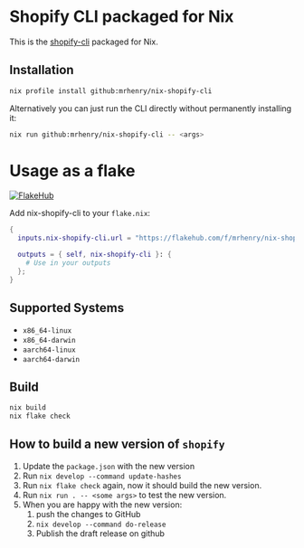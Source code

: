# Shopify CLI packaged for Nix

This is the [shopify-cli](https://github.com/Shopify/cli) packaged for Nix.

## Installation

```sh
nix profile install github:mrhenry/nix-shopify-cli
```

Alternatively you can just run the CLI directly without permanently installing it:

```sh
nix run github:mrhenry/nix-shopify-cli -- <args>
```

# Usage as a flake

[![FlakeHub](https://img.shields.io/endpoint?url=https://flakehub.com/f/mrhenry/nix-shopify-cli/badge)](https://flakehub.com/flake/mrhenry/nix-shopify-cli)

Add nix-shopify-cli to your `flake.nix`:

```nix
{
  inputs.nix-shopify-cli.url = "https://flakehub.com/f/mrhenry/nix-shopify-cli/*.tar.gz";

  outputs = { self, nix-shopify-cli }: {
    # Use in your outputs
  };
}

```

## Supported Systems

- `x86_64-linux`
- `x86_64-darwin`
- `aarch64-linux`
- `aarch64-darwin`

## Build

```sh
nix build
nix flake check
```

## How to build a new version of `shopify`

1. Update the `package.json` with the new version
2. Run `nix develop --command update-hashes`
3. Run `nix flake check` again, now it should build the new version.
4. Run `nix run . -- <some args>` to test the new version.
5. When you are happy with the new version:
   1. push the changes to GitHub
   2. `nix develop --command do-release`
   3. Publish the draft release on github
